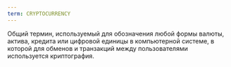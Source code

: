 ```yaml
---
term: CRYPTOCURRENCY
---
```


Общий термин, используемый для обозначения любой формы валюты, актива, кредита или цифровой единицы в компьютерной системе, в которой для обменов и транзакций между пользователями используется криптография.